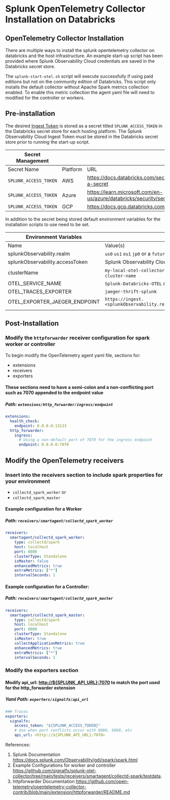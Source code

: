 # Splunk OpenTelemetry Collector Installation on Databricks

## OpenTelemetry Collector Installation

There are multiple ways to install the splunk opentelemetry collector on databricks and the host infrastructure. An example start-up script has been provided where Splunk Observability Cloud credentials are saved in the Databricks secret store.

The `splunk-start-otel.sh` script will execute successfully if using paid editions but not on the community edition of Databricks. This script only installs the default collector without Apache Spark metrics collection enabled. To enable this metric collection the agent yaml file will need to modified for the controller or workers.

## Pre-installation

The desired [Ingest Token](https://docs.splunk.com/Observability/admin/authentication-tokens/tokens.html#nav-Create-and-manage-authentication-tokens) is stored as a secret titled `SPLUNK_ACCESS_TOKEN` in the Databricks secret store for each  hosting platform. The Splunk Observability Cloud Ingest Token must be stored in the Databricks secret store prior to running the start-up script.

| Secret Management |  |  |
| ----------- | ----------- | ----------- |
| Secret Name | Platform | URL |
| `SPLUNK_ACCESS_TOKEN` | AWS | https://docs.databricks.com/security/secrets/secrets.html#create-a-secret |
| `SPLUNK_ACCESS_TOKEN` | Azure | https://learn.microsoft.com/en-us/azure/databricks/security/secrets/ |
| `SPLUNK_ACCESS_TOKEN` | GCP | https://docs.gcp.databricks.com/security/secrets/secrets.html |

In addition to the secret being stored default environment variables for the installation scripts to use need to be set.

| Environment Variables |  |
| ----------- | ----------- |
| Name | Value(s) |
| splunkObservability.realm | `us0` `us1` `eu1` `jp0` or a `future_realm`
| splunkObservability.accessToken | Splunk Observability Cloud [Ingest Token](https://docs.splunk.com/Observability/admin/authentication-tokens/tokens.html#nav-Create-and-manage-authentication-tokens) |
| clusterName | `my-local-otel-collector-cluster` or `another-useful-cluster-name`
| OTEL_SERVICE_NAME |  `Splunk-Databricks-OTEL` or `Another-Service-Name` |
| OTEL_TRACES_EXPORTER |  `jaeger-thrift-splunk` |
| OTEL_EXPORTER_JAEGER_ENDPOINT |  `https://ingest.<splunkObservability.realm>.signalfx.com/v2/trace` |
|||

## Post-Installation

### Modify the `httpforwarder` receiver configuration for  spark worker or controller

 To begin modify the OpenTelemetry agent yaml file, sections for:

* extensions
* receivers
* exporters

#### These sections need to have a semi-colon and a non-conflicting port such as 7070 appended to the endpoint value

##### Path: `extensions/http_forwarder/ingress/endpoint`

```yaml
extensions:
  health_check:
    endpoint: 0.0.0.0:13133
  http_forwarder:
    ingress:
      # Using a non-default port of 7070 for the ingress endpoint
      endpoint: 0.0.0.0:7070
```

## Modify the OpenTelemetry receivers

### Insert into the receivers section to include spark properties for your environment

* `collectd_spark_worker` or
* `collectd_spark_master`

#### Example configuration for a Worker

##### Path: `receivers/smartagent/collectd_spark_worker`

```yaml
receivers:
  smartagent/collectd_spark_worker:
    type: collectd/spark
    host: localhost
    port: 8080
    clusterType: Standalone
    isMaster: false
    enhancedMetrics: true
    extraMetrics: ["*"]
    intervalSeconds: 1
```

#### Example configuration for a Controller:

##### Path: `receivers/smartagent/collectd_spark_master`

```yaml
receivers:
  smartagent/collectd_spark_master:
    type: collectd/spark
    host: localhost
    port: 8080
    clusterType: Standalone
    isMaster: true
    collectApplicationMetrics: true
    enhancedMetrics: true
    extraMetrics: ["*"]
    intervalSeconds: 1
```

### Modify the exporters section

#### Modify api_url: <http://${SPLUNK_API_URL}:7070> to match the port used for the http_forwarder extension

##### Yaml Path: `exporters/signalfx/api_url`

```yaml
### Traces
exporters:
  signalfx:
    access_token: "${SPLUNK_ACCESS_TOKEN}"
    # Use when port conflicts occur with 8080, 6060, etc
    api_url: <http://${SPLUNK_API_URL}:7070>
```

References:

  1. Splunk Documentation <https://docs.splunk.com/Observability/gdi/spark/spark.html>
  2. Example Configurations for worker and controller <https://github.com/signalfx/splunk-otel-collector/tree/main/tests/receivers/smartagent/collectd-spark/testdata>.
  3. httpforwarder Documentation <https://github.com/open-telemetry/opentelemetry-collector-contrib/blob/main/extension/httpforwarder/README.md>
